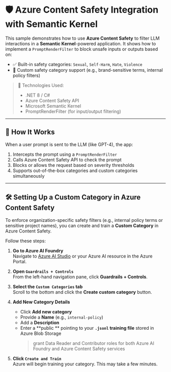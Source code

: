 # 🛡️ Azure Content Safety Integration with Semantic Kernel

This sample demonstrates how to use **Azure Content Safety** to filter LLM interactions in a **Semantic Kernel**-powered application. It shows how to implement a `PromptRenderFilter` to block unsafe inputs or outputs based on:

- ✅ Built-in safety categories: `Sexual`, `Self-Harm`, `Hate`, `Violence`
- 🔧 Custom safety category support (e.g., brand-sensitive terms, internal policy filters)

> 📌 Technologies Used:  
> - .NET 8 / C#  
> - Azure Content Safety API  
> - Microsoft Semantic Kernel  
> - PromptRenderFilter (for input/output filtering)

---

## 🧠 How It Works

When a user prompt is sent to the LLM (like GPT-4), the app:

1. Intercepts the prompt using a `PromptRenderFilter`
2. Calls Azure Content Safety API to check the prompt
3. Blocks or allows the request based on severity thresholds
4. Supports out-of-the-box categories and custom categories simultaneously

---
## 🛠️ Setting Up a Custom Category in Azure Content Safety

To enforce organization-specific safety filters (e.g., internal policy terms or sensitive project names), you can create and train a **Custom Category** in Azure Content Safety.

Follow these steps:

1. **Go to Azure AI Foundry**  
   Navigate to [Azure AI Studio](https://ai.azure.com/) or your Azure AI resource in the Azure Portal.

2. **Open `Guardrails + Controls`**  
   From the left-hand navigation pane, click **Guardrails + Controls**.

3. **Select the `Custom Categories` tab**  
   Scroll to the bottom and click the **Create custom category** button.

4. **Add New Category Details**  
   - Click **Add new category**
   - Provide a **Name** (e.g., `internal-policy`)
   - Add a **Description**
   - Enter a **public ** pointing to your **`.jsonl` training file** stored in Azure Blob Storage  
     > grant Data Reader and Contributor roles for both Azure AI Foundry and Azure Content Safety services
5. **Click `Create and Train`**  
   Azure will begin training your category. This may take a few minutes.


